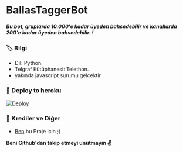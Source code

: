 # BallasTaggerBot
_**Bu bot, gruplarda 10.000'e kadar üyeden bahsedebilir ve kanallarda 200'e kadar üyeden bahsedebilir. !**_

### 🏷 Bilgi
- Dil: Python.
- Telgraf Kütüphanesi: Telethon.
- yakında javascript surumu gelcektir

### 🚀 Deploy to heroku
[![Deploy](https://www.herokucdn.com/deploy/button.svg)](https://heroku.com/deploy?template=https://github.com/ramoben200/BallasTagger)

### 🎯 Krediler ve Diğer
- [Ben](https://t.me/Ballasresmi) bu Proje için ;)

**Beni Github'dan takip etmeyi unutmayın ✌️**
